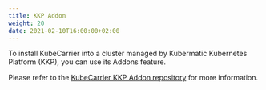 ```yaml
---
title: KKP Addon
weight: 20
date: 2021-02-10T16:00:00+02:00
---
```


To install KubeCarrier into a cluster managed by Kubermatic Kubernetes Platform (KKP), you can use its Addons feature.

Please refer to the [KubeCarrier KKP Addon repository](https://github.com/kubermatic/kubecarrier/tree/master/config/addon) for more information.
